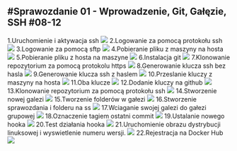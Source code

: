#Sprawozdanie 01 - Wprowadzenie, Git, Gałęzie, SSH 
#08-12
---
1.Uruchomienie i aktywacja ssh
![](./screeny/uruchomienie_ssh_1.png)
2.Logowanie za pomocą protokołu ssh
![](./screeny/logowanie_ssh.png)
3.Logowanie za pomocą sftp
![](./screeny/logowanie_sftp.png)
4.Pobieranie pliku z maszyny na hosta
![](./screeny/pobieranie_pliku_sftp.png)
5.Pobieranie pliku z hosta na maszyne
![](./screeny/przesylanie_pliku_sftp.png)
6.Instalacja git
![](./screeny/instalacja_git.png)
7.Klonowanie repozytorium za pomocą protokolu https
![](./screeny/klonowanie_http.png)
8.Generowanie klucza ssh bez hasla
![](./screeny/generownie_klucza_ssh.png)
9.Generowanie klucza ssh z haslem
![](./screeny/generowanie_klucza_ssh_haslo.png)
10.Przeslanie kluczy z maszyny na hosta
![](./screeny/przeslanie_kluczy.png)
11.Oba klucze
![](./screeny/stworzone_klucze.png)
12.Dodanie kluczy na github
![](./screeny/dodanie_klucze_git.png)
13.Klonowanie repozytorium za pomocą protokołu ssh
![](./screeny/klonowanie_ssh.png)
14.Stworzenie nowej galezi
![](./screeny/stworzenie_nowej_galezi.png)
15.Tworzenie folderów w gałezi
![](./screeny/tworzenie_folderu_w_galezi.png)
16.Stworzenie sprawozdania i folderu na ss
![](./screeny/tworzenie_sprawka_screeny.png)
17.Wciaganie swojej galezi do gałezi grupowej
![](./screeny/merge.png)
18.Oznaczenie tagiem ostatni commit
![](./screeny/tag.png)
19.Ustalanie nowego hooka
![](./screeny/hook.png)
20.Test działania hooka
![](./screeny/hook_test.png)
21.Uruchomienie obrazu dystrybucji linuksowej i wyswietlenie numeru wersji.
![](./screeny/docker_test.png)
22.Rejestracja na Docker Hub
![](./screeny/docker_hub.png)

